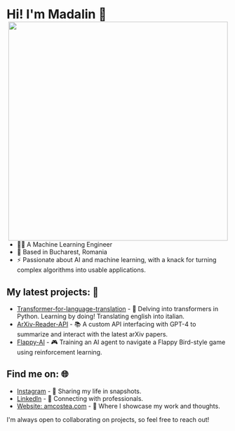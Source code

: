 # Hi! I'm Madalin 👋  <img src="https://github.com/amc-madalin/amc-madalin/blob/main/combined_video_5fps.gif" align="right" width="500"/>

- 👨‍💻 A Machine Learning Engineer
- 📍 Based in Bucharest, Romania
- ⚡ Passionate about AI and machine learning, with a knack for turning complex algorithms into usable applications.

## My latest projects: 🚀
- [Transformer-for-language-translation](https://github.com/amc-madalin/transformer-pytorch) - 🤖 Delving into transformers in Python. Learning by doing! Translating english into italian.
- [ArXiv-Reader-API](https://github.com/amc-madalin/arXiv-Reader-API) - 📚 A custom API interfacing with GPT-4 to summarize and interact with the latest arXiv papers.
- [Flappy-AI](https://github.com/amc-madalin/flappy-ai) - 🎮 Training an AI agent to navigate a Flappy Bird-style game using reinforcement learning.

## Find me on: 🌐
- [Instagram](https://www.instagram.com/amadalincostea/) - 📸 Sharing my life in snapshots.
- [LinkedIn](https://www.linkedin.com/in/alexandru-m-costea/) - 💼 Connecting with professionals.
- [Website: amcostea.com](http://amcostea.com/) - 🌟 Where I showcase my work and thoughts.

I'm always open to collaborating on projects, so feel free to reach out!
